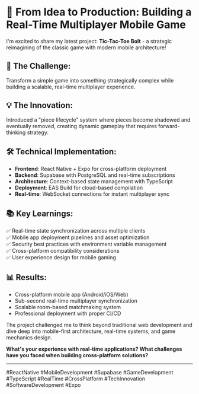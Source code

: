 # 🚀 From Idea to Production: Building a Real-Time Multiplayer Mobile Game

I'm excited to share my latest project: **Tic-Tac-Toe Bolt** - a strategic reimagining of the classic game with modern mobile architecture!

## 🎯 **The Challenge:**
Transform a simple game into something strategically complex while building a scalable, real-time multiplayer experience.

## 💡 **The Innovation:**
Introduced a "piece lifecycle" system where pieces become shadowed and eventually removed, creating dynamic gameplay that requires forward-thinking strategy.

## 🛠️ **Technical Implementation:**
- **Frontend**: React Native + Expo for cross-platform deployment
- **Backend**: Supabase with PostgreSQL and real-time subscriptions
- **Architecture**: Context-based state management with TypeScript
- **Deployment**: EAS Build for cloud-based compilation
- **Real-time**: WebSocket connections for instant multiplayer sync

## 📚 **Key Learnings:**
✅ Real-time state synchronization across multiple clients  
✅ Mobile app deployment pipelines and asset optimization  
✅ Security best practices with environment variable management  
✅ Cross-platform compatibility considerations  
✅ User experience design for mobile gaming  

## 📊 **Results:**
- Cross-platform mobile app (Android/iOS/Web)
- Sub-second real-time multiplayer synchronization
- Scalable room-based matchmaking system
- Professional deployment with proper CI/CD

The project challenged me to think beyond traditional web development and dive deep into mobile-first architecture, real-time systems, and game mechanics design.

**What's your experience with real-time applications? What challenges have you faced when building cross-platform solutions?**

---

#ReactNative #MobileDevelopment #Supabase #GameDevelopment #TypeScript #RealTime #CrossPlatform #TechInnovation #SoftwareDevelopment #Expo 